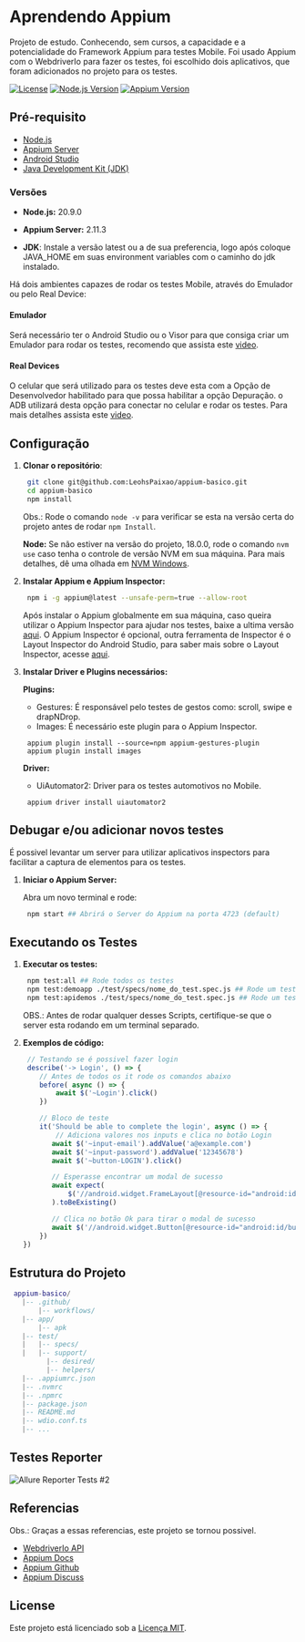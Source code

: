 # Aprendendo Appium

Projeto de estudo.
Conhecendo, sem cursos, a capacidade e a potencialidade do Framework Appium para testes Mobile.
Foi usado Appium com o WebdriverIo para fazer os testes, foi escolhido dois aplicativos, que foram adicionados no projeto
para os testes.

[![License](https://img.shields.io/badge/License-MIT-blue.svg)](LICENSE)
[![Node.js Version](https://img.shields.io/badge/Node.js-%3E=18.0.0-brightgreen.svg)](https://nodejs.org/)
[![Appium Version](https://img.shields.io/badge/Appium-%3E=2.1-brightgreen.svg)](http://appium.io/)

## Pré-requisito

- [Node.js](https://nodejs.org/en/download/current)
- [Appium Server](https://appium.io/docs/en/2.1/quickstart/install/)
- [Android Studio](https://developer.android.com/studio?hl=pt-br)
- [Java Development Kit (JDK)](https://www.oracle.com/br/java/technologies/downloads/#jdk21-windows)

### Versões

- **Node.js:** 20.9.0

- **Appium Server:** 2.11.3

- **JDK**: Instale a versão latest ou a de sua preferencia, logo após coloque JAVA_HOME em suas environment variables com o caminho do jdk instalado.

Há dois ambientes capazes de rodar os testes Mobile, através do Emulador ou pelo Real Device:

#### **Emulador**

Será necessário ter o Android Studio ou o Visor para que consiga criar um Emulador para rodar os testes, recomendo que assista este [video](https://www.youtube.com/watch?v=N5ALlkXOowI).

#### **Real Devices**

O celular que será utilizado para os testes deve esta com a Opção de Desenvolvedor habilitado para que possa habilitar a opção Depuração. o ADB utilizará desta opção para conectar no celular e rodar os testes. Para mais detalhes assista este [video](https://www.youtube.com/watch?v=3vcq2RDhwoc).

## Configuração

1. **Clonar o repositório**:

   ```bash
    git clone git@github.com:LeohsPaixao/appium-basico.git
    cd appium-basico
    npm install
   ```

    Obs.: Rode o comando ```node -v``` para verificar se esta na versão certa do projeto antes de rodar  ```npm Install```.

    **Node:** Se não estiver na versão do projeto, 18.0.0, rode o comando ```nvm use``` caso tenha o controle de versão NVM em sua máquina. Para mais detalhes, dê uma olhada em [NVM Windows](https://learn.microsoft.com/pt-br/windows/dev-environment/javascript/nodejs-on-windows).

2. **Instalar Appium e Appium Inspector:**

   ```bash
    npm i -g appium@latest --unsafe-perm=true --allow-root
   ```

    Após instalar o Appium globalmente em sua máquina, caso queira utilizar o Appium Inspector para ajudar nos testes, baixe a ultima versão [aqui](https://github.com/appium/appium-inspector/releases/). O Appium Inspector é opcional, outra ferramenta de Inspector é o Layout Inspector do Android Studio, para saber mais sobre o Layout Inspector, acesse [aqui](https://developer.android.com/studio/debug/layout-inspector?hl=pt-br).

3. **Instalar Driver e Plugins necessários:**

    **Plugins:**

      - Gestures: É responsável pelo testes de gestos como: scroll, swipe e drapNDrop.
      - Images: É necessário este plugin para o Appium Inspector.

   ```shell
    appium plugin install --source=npm appium-gestures-plugin
    appium plugin install images
   ```

    **Driver:**

      - UiAutomator2: Driver para os testes automotivos no Mobile.

   ```shell
    appium driver install uiautomator2
   ```

## Debugar e/ou adicionar novos testes

É possivel levantar um server para utilizar aplicativos inspectors para facilitar a captura de elementos para os testes.

1. **Iniciar o Appium Server:**

    Abra um novo terminal e rode:

   ```bash
    npm start ## Abrirá o Server do Appium na porta 4723 (default)
   ```

## Executando os Testes

1. **Executar os testes:**

   ```bash
    npm test:all ## Rode todos os testes
    npm test:demoapp ./test/specs/nome_do_test.spec.js ## Rode um teste especifico do App DemoApp
    npm test:apidemos ./test/specs/nome_do_test.spec.js ## Rode um teste especifico do App ProductApp
   ```

   OBS.: Antes de rodar qualquer desses Scripts, certifique-se que o server esta rodando em um terminal separado.

2. **Exemplos de código:**

    ```javascript
     // Testando se é possivel fazer login
     describe('-> Login', () => {
        // Antes de todos os it rode os comandos abaixo
        before( async () => {
            await $('~Login').click()
        })

        // Bloco de teste
        it('Should be able to complete the login', async () => {
            // Adiciona valores nos inputs e clica no botão Login
           await $('~input-email').addValue('a@example.com')
           await $('~input-password').addValue('12345678')
           await $('~button-LOGIN').click()

           // Esperasse encontrar um modal de sucesso
           await expect(
               $('//android.widget.FrameLayout[@resource-id="android:id/content"]')
           ).toBeExisting()

           // Clica no botão Ok para tirar o modal de sucesso
           await $('//android.widget.Button[@resource-id="android:id/button1"]').click()
        })
    })
    ```

## Estrutura do Projeto

   ```lua
    appium-basico/
      |-- .github/
          |-- workflows/
      |-- app/
          |-- apk
      |-- test/
      |   |-- specs/
      |   |-- support/
            |-- desired/
            |-- helpers/
      |-- .appiumrc.json
      |-- .nvmrc
      |-- .npmrc
      |-- package.json
      |-- README.md
      |-- wdio.conf.ts
      |-- ...
   ```

## Testes Reporter

![Allure Reporter Tests #2](https://github.com/LeohsPaixao/appium-basico/assets/42840902/5530be95-aa36-4bc1-9578-dbd904a4cd83)

## Referencias

   Obs.: Graças a essas referencias, este projeto se tornou possivel.

- [WebdriverIo API](https://webdriver.io/docs/api)
- [Appium Docs](https://appium.io/docs/en/2.1/)
- [Appium Github](https://github.com/appium/appium)
- [Appium Discuss](https://discuss.appium.io/)

## License

Este projeto está licenciado sob a [Licença MIT](LICENSE).
